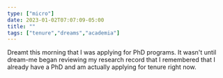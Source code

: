 ```yaml
---
type: ["micro"]
date: 2023-01-02T07:07:09-05:00
title: ""
tags: ["tenure","dreams","academia"]
---
```

Dreamt this morning that I was applying for PhD programs. It wasn't until dream-me began reviewing my research record that I remembered that I already have a PhD and am actually applying for tenure right now.

